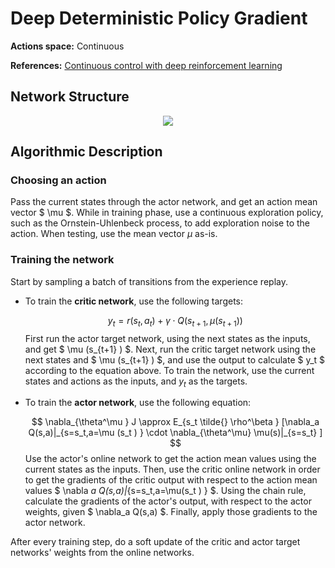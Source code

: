 # Deep Deterministic Policy Gradient

**Actions space:** Continuous

**References:** [Continuous control with deep reinforcement learning](https://arxiv.org/abs/1509.02971)

## Network Structure

<p style="text-align: center;">

<img src="..\..\design_imgs\ddpg.png">

</p>

## Algorithmic Description
### Choosing an action
Pass the current states through the actor network, and get an action mean vector $ \mu $. While in training phase, use a continuous exploration policy, such as the Ornstein-Uhlenbeck process, to add exploration noise to the action. When testing, use the mean vector $\mu$ as-is.
### Training the network
Start by sampling a batch of transitions from the experience replay.

* To train the **critic network**, use the following targets:

  $$ y_t=r(s_t,a_t )+\gamma \cdot Q(s_{t+1},\mu(s_{t+1} )) $$
  First run the actor target network, using the next states as the inputs, and get $ \mu (s_{t+1} ) $. Next, run the critic target network using the next states and $ \mu (s_{t+1} ) $, and use the output to calculate $ y_t $ according to the equation above. To train the network, use the current states and actions as the inputs, and $y_t$ as the targets.

* To train the **actor network**, use the following equation:

  $$ \nabla_{\theta^\mu } J \approx E_{s_t \tilde{} \rho^\beta } [\nabla_a Q(s,a)|_{s=s_t,a=\mu (s_t ) } \cdot \nabla_{\theta^\mu} \mu(s)|_{s=s_t} ] $$
  Use the actor's online network to get the action mean values using the current states as the inputs. Then, use the critic online network in order to get the gradients of the critic output with respect to the action mean values $ \nabla _a Q(s,a)|_{s=s_t,a=\mu(s_t ) } $. Using the chain rule, calculate the gradients of the actor's output, with respect to the actor weights, given $ \nabla_a Q(s,a) $. Finally, apply those gradients to the actor network.

After every training step, do a soft update of the critic and actor target networks' weights from the online networks.

